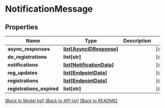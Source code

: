 # NotificationMessage

## Properties
Name | Type | Description | Notes
------------ | ------------- | ------------- | -------------
**async_responses** | [**list[AsyncIDResponse]**](AsyncIDResponse.md) |  | [optional] 
**de_registrations** | **list[str]** |  | [optional] 
**notifications** | [**list[NotificationData]**](NotificationData.md) |  | [optional] 
**reg_updates** | [**list[EndpointData]**](EndpointData.md) |  | [optional] 
**registrations** | [**list[EndpointData]**](EndpointData.md) |  | [optional] 
**registrations_expired** | **list[str]** |  | [optional] 

[[Back to Model list]](../README.md#documentation-for-models) [[Back to API list]](../README.md#documentation-for-api-endpoints) [[Back to README]](../README.md)


